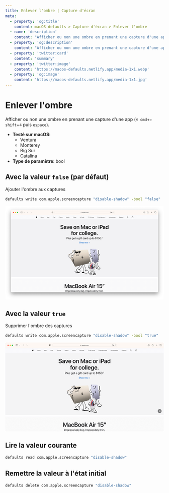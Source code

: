 ```yaml
---
title: Enlever l'ombre | Capture d'écran
meta:
  - property: 'og:title'
    content: macOS defaults > Capture d'écran > Enlever l'ombre
  - name: 'description'
    content: "Afficher ou non une ombre en prenant une capture d'une app (`⌘ cmd`+`⇧ shift`+`4` puis `espace`)."
  - property: 'og:description'
    content: "Afficher ou non une ombre en prenant une capture d'une app (`⌘ cmd`+`⇧ shift`+`4` puis `espace`)."
  - property: 'twitter:card'
    content: 'summary'
  - property: 'twitter:image'
    content: 'https://macos-defaults.netlify.app/media-1x1.webp'
  - property: 'og:image'
    content: 'https://macos-defaults.netlify.app/media-1x1.jpg'
---
```


# Enlever l'ombre

Afficher ou non une ombre en prenant une capture d'une app (`⌘ cmd`+`⇧ shift`+`4` puis `espace`).

<!-- break lists -->

- **Testé sur macOS**:
  - Ventura
  - Monterey
  - Big Sur
  - Catalina
- **Type de paramètre**: bool

## Avec la valeur `false` (par défaut)

Ajouter l'ombre aux captures

```bash
defaults write com.apple.screencapture "disable-shadow" -bool "false"
```

<img
  src="../../screenshots/images/disable-shadow/false.png"
  alt="Exemple avec la valeur false"
  width="740" height="574" style="height: auto"
/>

## Avec la valeur `true`

Supprimer l'ombre des captures

```bash
defaults write com.apple.screencapture "disable-shadow" -bool "true"
```

<img
  src="../../screenshots/images/disable-shadow/true.png"
  alt="Exemple avec la valeur true"
  width="740" height="550" style="height: auto"
/>

## Lire la valeur courante

```bash
defaults read com.apple.screencapture "disable-shadow"
```

## Remettre la valeur à l'état initial

```bash
defaults delete com.apple.screencapture "disable-shadow"
```
